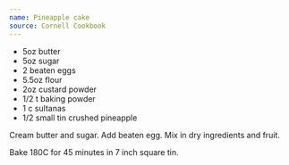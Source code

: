 ```yaml
---
name: Pineapple cake
source: Cornell Cookbook
---
```


* 5oz butter
* 5oz sugar
* 2 beaten eggs
* 5.5oz flour
* 2oz custard powder
* 1/2 t baking powder
* 1 c sultanas
* 1/2 small tin crushed pineapple

Cream butter and sugar.  Add beaten egg.  Mix in dry ingredients and fruit.

Bake 180C for 45 minutes in 7 inch square tin.

